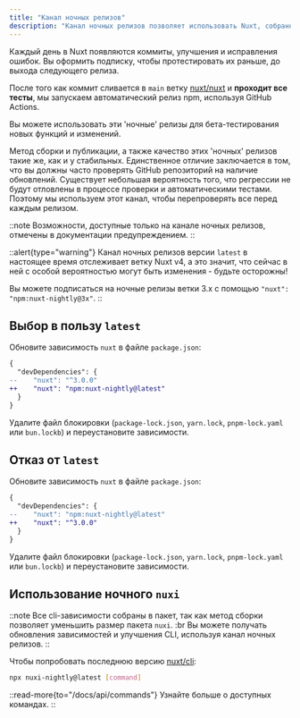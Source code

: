 ```yaml
---
title: "Канал ночных релизов"
description: "Канал ночных релизов позволяет использовать Nuxt, собранный непосредственно из последних коммитов в репозитории."
---
```


Каждый день в Nuxt появляются коммиты, улучшения и исправления ошибок. Вы оформить подписку, чтобы протестировать их раньше, до выхода следующего релиза.

После того как коммит сливается в `main` ветку [nuxt/nuxt](https://github.com/nuxt/nuxt) и **проходит все тесты**, мы запускаем автоматический релиз npm, используя GitHub Actions.

Вы можете использовать эти 'ночные' релизы для бета-тестирования новых функций и изменений.

Метод сборки и публикации, а также качество этих 'ночных' релизов такие же, как и у стабильных. Единственное отличие заключается в том, что вы должны часто проверять GitHub репозиторий на наличие обновлений. Существует небольшая вероятность того, что регрессии не будут отловлены в процессе проверки и автоматическими тестами. Поэтому мы используем этот канал, чтобы перепроверять все перед каждым релизом.

::note
Возможности, доступные только на канале ночных релизов, отмечены в документации предупреждением.
::

::alert{type="warning"}
Канал ночных релизов версии `latest` в настоящее время отслеживает ветку Nuxt v4, а это значит, что сейчас в ней с особой вероятностью могут быть изменения - будьте осторожны!

Вы можете подписаться на ночные релизы ветки 3.x с помощью `"nuxt": "npm:nuxt-nightly@3x"`.
::

## Выбор в пользу `latest`

Обновите зависимость `nuxt` в файле `package.json`:

```diff [package.json]
{
  "devDependencies": {
--    "nuxt": "^3.0.0"
++    "nuxt": "npm:nuxt-nightly@latest"
  }
}
```

Удалите файл блокировки (`package-lock.json`, `yarn.lock`, `pnpm-lock.yaml` или `bun.lockb`) и переустановите зависимости.

## Отказ от `latest`

Обновите зависимость `nuxt` в файле `package.json`:

```diff [package.json]
{
  "devDependencies": {
--    "nuxt": "npm:nuxt-nightly@latest"
++    "nuxt": "^3.0.0"
  }
}
```

Удалите файл блокировки (`package-lock.json`, `yarn.lock`, `pnpm-lock.yaml` или `bun.lockb`) и переустановите зависимости.

## Использование ночного `nuxi`

::note
Все cli-зависимости собраны в пакет, так как метод сборки позволяет уменьшить размер пакета `nuxi`. :br Вы можете получать обновления зависимостей и улучшения CLI, используя канал ночных релизов.
::

Чтобы попробовать последнюю версию [nuxt/cli](https://github.com/nuxt/cli):

```bash [Terminal]
npx nuxi-nightly@latest [command]
```

::read-more{to="/docs/api/commands"}
Узнайте больше о доступных командах.
::
